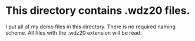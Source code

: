 # This directory contains .wdz20 files.

I put all of my demo files in this directory.
There is no required naming scheme. All files with the .wdz20 extension will be read.